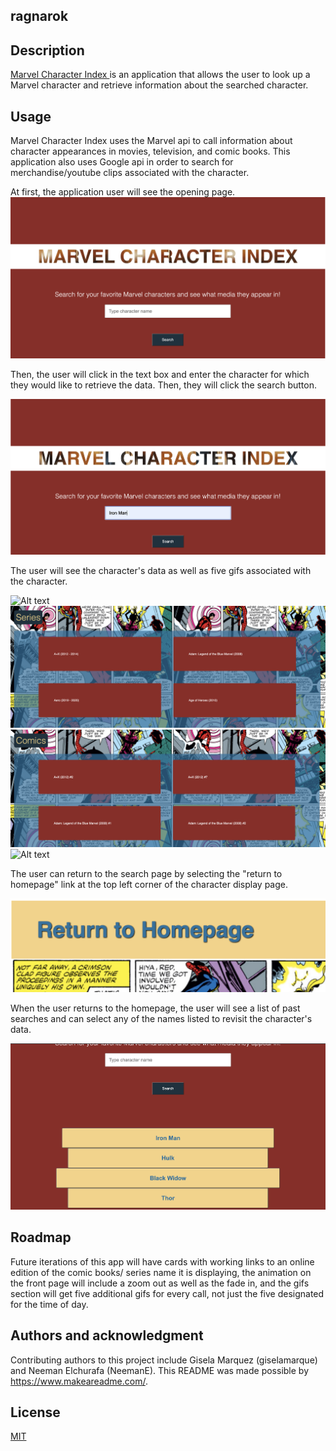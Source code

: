 ## ragnarok

## Description
<a href="https://emsaw721.github.io/ragnarok/"> Marvel Character Index </a> is an application that allows the user to look up a Marvel character and retrieve information about the searched character.  

## Usage
Marvel Character Index uses the Marvel api to call information about character appearances in movies, television, and comic books. This application also uses Google api in order to search for merchandise/youtube clips associated with the character. 

At first, the application user will see the opening page. 
![Alt text](./assets/images/openingnew.png)

Then, the user will click in the text box and enter the character for which they would like to retrieve the data. Then, they will click the search button. 

![Alt text](./assets/images/charsearchnew.png)

The user will see the character's data as well as five gifs associated with the character.  

![Alt text](./assets/images/charimgandname.png)
![Alt text](./assets/images/charseries.png)
![Alt text](./assets/images/charcomics.png)
![Alt text](./assets/images/giphysection.png)

The user can return to the search page by selecting the "return to homepage" link at the top left corner of the character display page. 

![Alt text](./assets/images/returntohome.png)

When the user returns to the homepage, the user will see a list of past searches and can select any of the names listed to revisit the character's data. 

![Alt text](./assets/images/pastcharsearch.png) 


## Roadmap

Future iterations of this app will have cards with working links to an online edition of the comic books/ series name it is displaying, the animation on the front page will include a zoom out as well as the fade in, and the gifs section will get five additional gifs for every call, not just the five designated for the time of day. 


## Authors and acknowledgment
Contributing authors to this project include Gisela Marquez (giselamarque) and Neeman Elchurafa (NeemanE). 
This README was made possible by https://www.makeareadme.com/. 

## License
[MIT](https://choosealicense.com/licenses/mit/)


